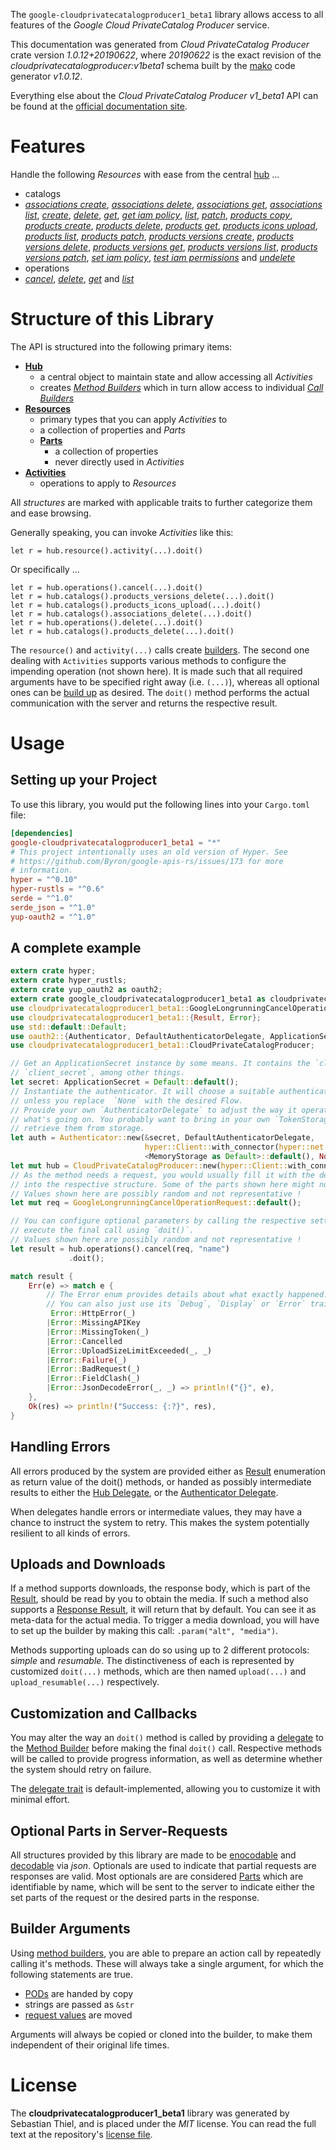 <!---
DO NOT EDIT !
This file was generated automatically from 'src/mako/api/README.md.mako'
DO NOT EDIT !
-->
The `google-cloudprivatecatalogproducer1_beta1` library allows access to all features of the *Google Cloud PrivateCatalog Producer* service.

This documentation was generated from *Cloud PrivateCatalog Producer* crate version *1.0.12+20190622*, where *20190622* is the exact revision of the *cloudprivatecatalogproducer:v1beta1* schema built by the [mako](http://www.makotemplates.org/) code generator *v1.0.12*.

Everything else about the *Cloud PrivateCatalog Producer* *v1_beta1* API can be found at the
[official documentation site](https://cloud.google.com/private-catalog/).
# Features

Handle the following *Resources* with ease from the central [hub](https://docs.rs/google-cloudprivatecatalogproducer1_beta1/1.0.12+20190622/google_cloudprivatecatalogproducer1_beta1/struct.CloudPrivateCatalogProducer.html) ... 

* catalogs
 * [*associations create*](https://docs.rs/google-cloudprivatecatalogproducer1_beta1/1.0.12+20190622/google_cloudprivatecatalogproducer1_beta1/struct.CatalogAssociationCreateCall.html), [*associations delete*](https://docs.rs/google-cloudprivatecatalogproducer1_beta1/1.0.12+20190622/google_cloudprivatecatalogproducer1_beta1/struct.CatalogAssociationDeleteCall.html), [*associations get*](https://docs.rs/google-cloudprivatecatalogproducer1_beta1/1.0.12+20190622/google_cloudprivatecatalogproducer1_beta1/struct.CatalogAssociationGetCall.html), [*associations list*](https://docs.rs/google-cloudprivatecatalogproducer1_beta1/1.0.12+20190622/google_cloudprivatecatalogproducer1_beta1/struct.CatalogAssociationListCall.html), [*create*](https://docs.rs/google-cloudprivatecatalogproducer1_beta1/1.0.12+20190622/google_cloudprivatecatalogproducer1_beta1/struct.CatalogCreateCall.html), [*delete*](https://docs.rs/google-cloudprivatecatalogproducer1_beta1/1.0.12+20190622/google_cloudprivatecatalogproducer1_beta1/struct.CatalogDeleteCall.html), [*get*](https://docs.rs/google-cloudprivatecatalogproducer1_beta1/1.0.12+20190622/google_cloudprivatecatalogproducer1_beta1/struct.CatalogGetCall.html), [*get iam policy*](https://docs.rs/google-cloudprivatecatalogproducer1_beta1/1.0.12+20190622/google_cloudprivatecatalogproducer1_beta1/struct.CatalogGetIamPolicyCall.html), [*list*](https://docs.rs/google-cloudprivatecatalogproducer1_beta1/1.0.12+20190622/google_cloudprivatecatalogproducer1_beta1/struct.CatalogListCall.html), [*patch*](https://docs.rs/google-cloudprivatecatalogproducer1_beta1/1.0.12+20190622/google_cloudprivatecatalogproducer1_beta1/struct.CatalogPatchCall.html), [*products copy*](https://docs.rs/google-cloudprivatecatalogproducer1_beta1/1.0.12+20190622/google_cloudprivatecatalogproducer1_beta1/struct.CatalogProductCopyCall.html), [*products create*](https://docs.rs/google-cloudprivatecatalogproducer1_beta1/1.0.12+20190622/google_cloudprivatecatalogproducer1_beta1/struct.CatalogProductCreateCall.html), [*products delete*](https://docs.rs/google-cloudprivatecatalogproducer1_beta1/1.0.12+20190622/google_cloudprivatecatalogproducer1_beta1/struct.CatalogProductDeleteCall.html), [*products get*](https://docs.rs/google-cloudprivatecatalogproducer1_beta1/1.0.12+20190622/google_cloudprivatecatalogproducer1_beta1/struct.CatalogProductGetCall.html), [*products icons upload*](https://docs.rs/google-cloudprivatecatalogproducer1_beta1/1.0.12+20190622/google_cloudprivatecatalogproducer1_beta1/struct.CatalogProductIconUploadCall.html), [*products list*](https://docs.rs/google-cloudprivatecatalogproducer1_beta1/1.0.12+20190622/google_cloudprivatecatalogproducer1_beta1/struct.CatalogProductListCall.html), [*products patch*](https://docs.rs/google-cloudprivatecatalogproducer1_beta1/1.0.12+20190622/google_cloudprivatecatalogproducer1_beta1/struct.CatalogProductPatchCall.html), [*products versions create*](https://docs.rs/google-cloudprivatecatalogproducer1_beta1/1.0.12+20190622/google_cloudprivatecatalogproducer1_beta1/struct.CatalogProductVersionCreateCall.html), [*products versions delete*](https://docs.rs/google-cloudprivatecatalogproducer1_beta1/1.0.12+20190622/google_cloudprivatecatalogproducer1_beta1/struct.CatalogProductVersionDeleteCall.html), [*products versions get*](https://docs.rs/google-cloudprivatecatalogproducer1_beta1/1.0.12+20190622/google_cloudprivatecatalogproducer1_beta1/struct.CatalogProductVersionGetCall.html), [*products versions list*](https://docs.rs/google-cloudprivatecatalogproducer1_beta1/1.0.12+20190622/google_cloudprivatecatalogproducer1_beta1/struct.CatalogProductVersionListCall.html), [*products versions patch*](https://docs.rs/google-cloudprivatecatalogproducer1_beta1/1.0.12+20190622/google_cloudprivatecatalogproducer1_beta1/struct.CatalogProductVersionPatchCall.html), [*set iam policy*](https://docs.rs/google-cloudprivatecatalogproducer1_beta1/1.0.12+20190622/google_cloudprivatecatalogproducer1_beta1/struct.CatalogSetIamPolicyCall.html), [*test iam permissions*](https://docs.rs/google-cloudprivatecatalogproducer1_beta1/1.0.12+20190622/google_cloudprivatecatalogproducer1_beta1/struct.CatalogTestIamPermissionCall.html) and [*undelete*](https://docs.rs/google-cloudprivatecatalogproducer1_beta1/1.0.12+20190622/google_cloudprivatecatalogproducer1_beta1/struct.CatalogUndeleteCall.html)
* operations
 * [*cancel*](https://docs.rs/google-cloudprivatecatalogproducer1_beta1/1.0.12+20190622/google_cloudprivatecatalogproducer1_beta1/struct.OperationCancelCall.html), [*delete*](https://docs.rs/google-cloudprivatecatalogproducer1_beta1/1.0.12+20190622/google_cloudprivatecatalogproducer1_beta1/struct.OperationDeleteCall.html), [*get*](https://docs.rs/google-cloudprivatecatalogproducer1_beta1/1.0.12+20190622/google_cloudprivatecatalogproducer1_beta1/struct.OperationGetCall.html) and [*list*](https://docs.rs/google-cloudprivatecatalogproducer1_beta1/1.0.12+20190622/google_cloudprivatecatalogproducer1_beta1/struct.OperationListCall.html)




# Structure of this Library

The API is structured into the following primary items:

* **[Hub](https://docs.rs/google-cloudprivatecatalogproducer1_beta1/1.0.12+20190622/google_cloudprivatecatalogproducer1_beta1/struct.CloudPrivateCatalogProducer.html)**
    * a central object to maintain state and allow accessing all *Activities*
    * creates [*Method Builders*](https://docs.rs/google-cloudprivatecatalogproducer1_beta1/1.0.12+20190622/google_cloudprivatecatalogproducer1_beta1/trait.MethodsBuilder.html) which in turn
      allow access to individual [*Call Builders*](https://docs.rs/google-cloudprivatecatalogproducer1_beta1/1.0.12+20190622/google_cloudprivatecatalogproducer1_beta1/trait.CallBuilder.html)
* **[Resources](https://docs.rs/google-cloudprivatecatalogproducer1_beta1/1.0.12+20190622/google_cloudprivatecatalogproducer1_beta1/trait.Resource.html)**
    * primary types that you can apply *Activities* to
    * a collection of properties and *Parts*
    * **[Parts](https://docs.rs/google-cloudprivatecatalogproducer1_beta1/1.0.12+20190622/google_cloudprivatecatalogproducer1_beta1/trait.Part.html)**
        * a collection of properties
        * never directly used in *Activities*
* **[Activities](https://docs.rs/google-cloudprivatecatalogproducer1_beta1/1.0.12+20190622/google_cloudprivatecatalogproducer1_beta1/trait.CallBuilder.html)**
    * operations to apply to *Resources*

All *structures* are marked with applicable traits to further categorize them and ease browsing.

Generally speaking, you can invoke *Activities* like this:

```Rust,ignore
let r = hub.resource().activity(...).doit()
```

Or specifically ...

```ignore
let r = hub.operations().cancel(...).doit()
let r = hub.catalogs().products_versions_delete(...).doit()
let r = hub.catalogs().products_icons_upload(...).doit()
let r = hub.catalogs().associations_delete(...).doit()
let r = hub.operations().delete(...).doit()
let r = hub.catalogs().products_delete(...).doit()
```

The `resource()` and `activity(...)` calls create [builders][builder-pattern]. The second one dealing with `Activities` 
supports various methods to configure the impending operation (not shown here). It is made such that all required arguments have to be 
specified right away (i.e. `(...)`), whereas all optional ones can be [build up][builder-pattern] as desired.
The `doit()` method performs the actual communication with the server and returns the respective result.

# Usage

## Setting up your Project

To use this library, you would put the following lines into your `Cargo.toml` file:

```toml
[dependencies]
google-cloudprivatecatalogproducer1_beta1 = "*"
# This project intentionally uses an old version of Hyper. See
# https://github.com/Byron/google-apis-rs/issues/173 for more
# information.
hyper = "^0.10"
hyper-rustls = "^0.6"
serde = "^1.0"
serde_json = "^1.0"
yup-oauth2 = "^1.0"
```

## A complete example

```Rust
extern crate hyper;
extern crate hyper_rustls;
extern crate yup_oauth2 as oauth2;
extern crate google_cloudprivatecatalogproducer1_beta1 as cloudprivatecatalogproducer1_beta1;
use cloudprivatecatalogproducer1_beta1::GoogleLongrunningCancelOperationRequest;
use cloudprivatecatalogproducer1_beta1::{Result, Error};
use std::default::Default;
use oauth2::{Authenticator, DefaultAuthenticatorDelegate, ApplicationSecret, MemoryStorage};
use cloudprivatecatalogproducer1_beta1::CloudPrivateCatalogProducer;

// Get an ApplicationSecret instance by some means. It contains the `client_id` and 
// `client_secret`, among other things.
let secret: ApplicationSecret = Default::default();
// Instantiate the authenticator. It will choose a suitable authentication flow for you, 
// unless you replace  `None` with the desired Flow.
// Provide your own `AuthenticatorDelegate` to adjust the way it operates and get feedback about 
// what's going on. You probably want to bring in your own `TokenStorage` to persist tokens and
// retrieve them from storage.
let auth = Authenticator::new(&secret, DefaultAuthenticatorDelegate,
                              hyper::Client::with_connector(hyper::net::HttpsConnector::new(hyper_rustls::TlsClient::new())),
                              <MemoryStorage as Default>::default(), None);
let mut hub = CloudPrivateCatalogProducer::new(hyper::Client::with_connector(hyper::net::HttpsConnector::new(hyper_rustls::TlsClient::new())), auth);
// As the method needs a request, you would usually fill it with the desired information
// into the respective structure. Some of the parts shown here might not be applicable !
// Values shown here are possibly random and not representative !
let mut req = GoogleLongrunningCancelOperationRequest::default();

// You can configure optional parameters by calling the respective setters at will, and
// execute the final call using `doit()`.
// Values shown here are possibly random and not representative !
let result = hub.operations().cancel(req, "name")
             .doit();

match result {
    Err(e) => match e {
        // The Error enum provides details about what exactly happened.
        // You can also just use its `Debug`, `Display` or `Error` traits
         Error::HttpError(_)
        |Error::MissingAPIKey
        |Error::MissingToken(_)
        |Error::Cancelled
        |Error::UploadSizeLimitExceeded(_, _)
        |Error::Failure(_)
        |Error::BadRequest(_)
        |Error::FieldClash(_)
        |Error::JsonDecodeError(_, _) => println!("{}", e),
    },
    Ok(res) => println!("Success: {:?}", res),
}

```
## Handling Errors

All errors produced by the system are provided either as [Result](https://docs.rs/google-cloudprivatecatalogproducer1_beta1/1.0.12+20190622/google_cloudprivatecatalogproducer1_beta1/enum.Result.html) enumeration as return value of 
the doit() methods, or handed as possibly intermediate results to either the 
[Hub Delegate](https://docs.rs/google-cloudprivatecatalogproducer1_beta1/1.0.12+20190622/google_cloudprivatecatalogproducer1_beta1/trait.Delegate.html), or the [Authenticator Delegate](https://docs.rs/yup-oauth2/*/yup_oauth2/trait.AuthenticatorDelegate.html).

When delegates handle errors or intermediate values, they may have a chance to instruct the system to retry. This 
makes the system potentially resilient to all kinds of errors.

## Uploads and Downloads
If a method supports downloads, the response body, which is part of the [Result](https://docs.rs/google-cloudprivatecatalogproducer1_beta1/1.0.12+20190622/google_cloudprivatecatalogproducer1_beta1/enum.Result.html), should be
read by you to obtain the media.
If such a method also supports a [Response Result](https://docs.rs/google-cloudprivatecatalogproducer1_beta1/1.0.12+20190622/google_cloudprivatecatalogproducer1_beta1/trait.ResponseResult.html), it will return that by default.
You can see it as meta-data for the actual media. To trigger a media download, you will have to set up the builder by making
this call: `.param("alt", "media")`.

Methods supporting uploads can do so using up to 2 different protocols: 
*simple* and *resumable*. The distinctiveness of each is represented by customized 
`doit(...)` methods, which are then named `upload(...)` and `upload_resumable(...)` respectively.

## Customization and Callbacks

You may alter the way an `doit()` method is called by providing a [delegate](https://docs.rs/google-cloudprivatecatalogproducer1_beta1/1.0.12+20190622/google_cloudprivatecatalogproducer1_beta1/trait.Delegate.html) to the 
[Method Builder](https://docs.rs/google-cloudprivatecatalogproducer1_beta1/1.0.12+20190622/google_cloudprivatecatalogproducer1_beta1/trait.CallBuilder.html) before making the final `doit()` call. 
Respective methods will be called to provide progress information, as well as determine whether the system should 
retry on failure.

The [delegate trait](https://docs.rs/google-cloudprivatecatalogproducer1_beta1/1.0.12+20190622/google_cloudprivatecatalogproducer1_beta1/trait.Delegate.html) is default-implemented, allowing you to customize it with minimal effort.

## Optional Parts in Server-Requests

All structures provided by this library are made to be [enocodable](https://docs.rs/google-cloudprivatecatalogproducer1_beta1/1.0.12+20190622/google_cloudprivatecatalogproducer1_beta1/trait.RequestValue.html) and 
[decodable](https://docs.rs/google-cloudprivatecatalogproducer1_beta1/1.0.12+20190622/google_cloudprivatecatalogproducer1_beta1/trait.ResponseResult.html) via *json*. Optionals are used to indicate that partial requests are responses 
are valid.
Most optionals are are considered [Parts](https://docs.rs/google-cloudprivatecatalogproducer1_beta1/1.0.12+20190622/google_cloudprivatecatalogproducer1_beta1/trait.Part.html) which are identifiable by name, which will be sent to 
the server to indicate either the set parts of the request or the desired parts in the response.

## Builder Arguments

Using [method builders](https://docs.rs/google-cloudprivatecatalogproducer1_beta1/1.0.12+20190622/google_cloudprivatecatalogproducer1_beta1/trait.CallBuilder.html), you are able to prepare an action call by repeatedly calling it's methods.
These will always take a single argument, for which the following statements are true.

* [PODs][wiki-pod] are handed by copy
* strings are passed as `&str`
* [request values](https://docs.rs/google-cloudprivatecatalogproducer1_beta1/1.0.12+20190622/google_cloudprivatecatalogproducer1_beta1/trait.RequestValue.html) are moved

Arguments will always be copied or cloned into the builder, to make them independent of their original life times.

[wiki-pod]: http://en.wikipedia.org/wiki/Plain_old_data_structure
[builder-pattern]: http://en.wikipedia.org/wiki/Builder_pattern
[google-go-api]: https://github.com/google/google-api-go-client

# License
The **cloudprivatecatalogproducer1_beta1** library was generated by Sebastian Thiel, and is placed 
under the *MIT* license.
You can read the full text at the repository's [license file][repo-license].

[repo-license]: https://github.com/Byron/google-apis-rsblob/master/LICENSE.md
